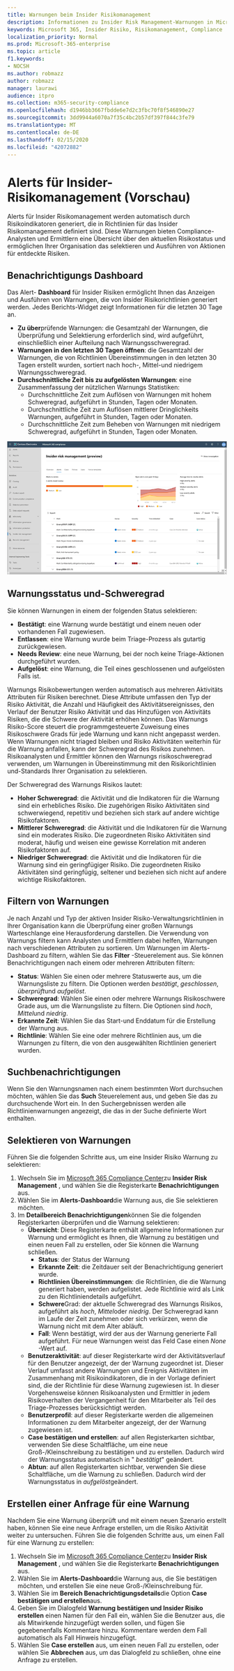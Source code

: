 ```yaml
---
title: Warnungen beim Insider Risikomanagement
description: Informationen zu Insider Risk Management-Warnungen in Microsoft 365
keywords: Microsoft 365, Insider Risiko, Risikomanagement, Compliance
localization_priority: Normal
ms.prod: Microsoft-365-enterprise
ms.topic: article
f1.keywords:
- NOCSH
ms.author: robmazz
author: robmazz
manager: laurawi
audience: itpro
ms.collection: m365-security-compliance
ms.openlocfilehash: d1946bb3667fbdde6e7d2c3fbc70f8f546890e27
ms.sourcegitcommit: 3dd9944a6070a7f35c4bc2b57df397f844c3fe79
ms.translationtype: MT
ms.contentlocale: de-DE
ms.lasthandoff: 02/15/2020
ms.locfileid: "42072882"
---
```

# <a name="insider-risk-management-alerts-preview"></a>Alerts für Insider-Risikomanagement (Vorschau)

Alerts für Insider Risikomanagement werden automatisch durch Risikoindikatoren generiert, die in Richtlinien für das Insider Risikomanagement definiert sind. Diese Warnungen bieten Compliance-Analysten und Ermittlern eine Übersicht über den aktuellen Risikostatus und ermöglichen Ihrer Organisation das selektieren und Ausführen von Aktionen für entdeckte Risiken.

## <a name="alert-dashboard"></a>Benachrichtigungs Dashboard

Das Alert- **Dashboard** für Insider Risiken ermöglicht Ihnen das Anzeigen und Ausführen von Warnungen, die von Insider Risikorichtlinien generiert werden. Jedes Berichts-Widget zeigt Informationen für die letzten 30 Tage an.

- **Zu über**prüfende Warnungen: die Gesamtzahl der Warnungen, die Überprüfung und Selektierung erforderlich sind, wird aufgeführt, einschließlich einer Aufteilung nach Warnungsschweregrad.
- **Warnungen in den letzten 30 Tagen öffnen**: die Gesamtzahl der Warnungen, die von Richtlinien Übereinstimmungen in den letzten 30 Tagen erstellt wurden, sortiert nach hoch-, Mittel-und niedrigem Warnungsschweregrad.
- **Durchschnittliche Zeit bis zu aufgelösten Warnungen**: eine Zusammenfassung der nützlichen Warnungs Statistiken:
    - Durchschnittliche Zeit zum Auflösen von Warnungen mit hohem Schweregrad, aufgeführt in Stunden, Tagen oder Monaten.
    - Durchschnittliche Zeit zum Auflösen mittlerer Dringlichkeits Warnungen, aufgeführt in Stunden, Tagen oder Monaten.
    - Durchschnittliche Zeit zum Beheben von Warnungen mit niedrigem Schweregrad, aufgeführt in Stunden, Tagen oder Monaten.

![Alert-Dashboard für Insider-Risikomanagement](../media/insider-risk-alerts-dashboard.png)

## <a name="alert-status-and-severity"></a>Warnungsstatus und-Schweregrad

Sie können Warnungen in einem der folgenden Status selektieren:

- **Bestätigt**: eine Warnung wurde bestätigt und einem neuen oder vorhandenen Fall zugewiesen.
- **Entlassen**: eine Warnung wurde beim Triage-Prozess als gutartig zurückgewiesen.
- **Needs Review**: eine neue Warnung, bei der noch keine Triage-Aktionen durchgeführt wurden.
- **Aufgelöst**: eine Warnung, die Teil eines geschlossenen und aufgelösten Falls ist.

Warnungs Risikobewertungen werden automatisch aus mehreren Aktivitäts Attributen für Risiken berechnet. Diese Attribute umfassen den Typ der Risiko Aktivität, die Anzahl und Häufigkeit des Aktivitätsereignisses, den Verlauf der Benutzer Risiko Aktivität und das Hinzufügen von Aktivitäts Risiken, die die Schwere der Aktivität erhöhen können. Das Warnungs Risiko-Score steuert die programmgesteuerte Zuweisung eines Risikoschwere Grads für jede Warnung und kann nicht angepasst werden. Wenn Warnungen nicht triaged bleiben und Risiko Aktivitäten weiterhin für die Warnung anfallen, kann der Schweregrad des Risikos zunehmen. Risikoanalysten und Ermittler können den Warnungs risikoschweregrad verwenden, um Warnungen in Übereinstimmung mit den Risikorichtlinien und-Standards Ihrer Organisation zu selektieren.

Der Schweregrad des Warnungs Risikos lautet:

- **Hoher Schweregrad**: die Aktivität und die Indikatoren für die Warnung sind ein erhebliches Risiko. Die zugehörigen Risiko Aktivitäten sind schwerwiegend, repetitiv und beziehen sich stark auf andere wichtige Risikofaktoren.
- **Mittlerer Schweregrad**: die Aktivität und die Indikatoren für die Warnung sind ein moderates Risiko. Die zugeordneten Risiko Aktivitäten sind moderat, häufig und weisen eine gewisse Korrelation mit anderen Risikofaktoren auf.
- **Niedriger Schweregrad**: die Aktivität und die Indikatoren für die Warnung sind ein geringfügiger Risiko. Die zugeordneten Risiko Aktivitäten sind geringfügig, seltener und beziehen sich nicht auf andere wichtige Risikofaktoren.

## <a name="filter-alerts"></a>Filtern von Warnungen

Je nach Anzahl und Typ der aktiven Insider Risiko-Verwaltungsrichtlinien in Ihrer Organisation kann die Überprüfung einer großen Warnungs Warteschlange eine Herausforderung darstellen. Die Verwendung von Warnungs filtern kann Analysten und Ermittlern dabei helfen, Warnungen nach verschiedenen Attributen zu sortieren. Um Warnungen im Alerts-Dashboard zu filtern, wählen Sie das **Filter** -Steuerelement aus. Sie können Benachrichtigungen nach einem oder mehreren Attributen filtern:

- **Status**: Wählen Sie einen oder mehrere Statuswerte aus, um die Warnungsliste zu filtern. Die Optionen werden *bestätigt*, *geschlossen*, *überprüft*und *aufgelöst*.
- **Schweregrad**: Wählen Sie einen oder mehrere Warnungs Risikoschwere Grade aus, um die Warnungsliste zu filtern. Die Optionen sind *hoch*, *Mittel*und *niedrig*.
- **Erkannte Zeit**: Wählen Sie das Start-und Enddatum für die Erstellung der Warnung aus.
- **Richtlinie**: Wählen Sie eine oder mehrere Richtlinien aus, um die Warnungen zu filtern, die von den ausgewählten Richtlinien generiert wurden.

## <a name="search-alerts"></a>Suchbenachrichtigungen

Wenn Sie den Warnungsnamen nach einem bestimmten Wort durchsuchen möchten, wählen Sie das **Such** Steuerelement aus, und geben Sie das zu durchsuchende Wort ein. In den Suchergebnissen werden alle Richtlinienwarnungen angezeigt, die das in der Suche definierte Wort enthalten.

## <a name="triage-alerts"></a>Selektieren von Warnungen

Führen Sie die folgenden Schritte aus, um eine Insider Risiko Warnung zu selektieren:

1. Wechseln Sie im [Microsoft 365 Compliance Center](https://compliance.microsoft.com)zu **Insider Risk Management** , und wählen Sie die Registerkarte **Benachrichtigungen** aus.
2. Wählen Sie im **Alerts-Dashboard**die Warnung aus, die Sie selektieren möchten.
3. Im **Detailbereich Benachrichtigungen**können Sie die folgenden Registerkarten überprüfen und die Warnung selektieren:
    - **Übersicht**: Diese Registerkarte enthält allgemeine Informationen zur Warnung und ermöglicht es Ihnen, die Warnung zu bestätigen und einen neuen Fall zu erstellen, oder Sie können die Warnung schließen.
        - **Status**: der Status der Warnung
        - **Erkannte Zeit**: die Zeitdauer seit der Benachrichtigung generiert wurde.
        - **Richtlinien Übereinstimmungen**: die Richtlinien, die die Warnung generiert haben, werden aufgelistet. Jede Richtlinie wird als Link zu den Richtliniendetails aufgeführt.
        - **Schwere**Grad: der aktuelle Schweregrad des Warnungs Risikos, aufgeführt als *hoch*, *Mittel*oder *niedrig*. Der Schweregrad kann im Laufe der Zeit zunehmen oder sich verkürzen, wenn die Warnung nicht mit dem Alter abläuft.
        - **Fall**: Wenn bestätigt, wird der aus der Warnung generierte Fall aufgeführt. Für neue Warnungen weist das Feld Case einen *None* -Wert auf.
    - **Benutzeraktivität**: auf dieser Registerkarte wird der Aktivitätsverlauf für den Benutzer angezeigt, der der Warnung zugeordnet ist. Dieser Verlauf umfasst andere Warnungen und Ereignis Aktivitäten im Zusammenhang mit Risikoindikatoren, die in der Vorlage definiert sind, die der Richtlinie für diese Warnung zugewiesen ist. In dieser Vorgehensweise können Risikoanalysten und Ermittler in jedem Risikoverhalten der Vergangenheit für den Mitarbeiter als Teil des Triage-Prozesses berücksichtigt werden.
    - **Benutzerprofil**: auf dieser Registerkarte werden die allgemeinen Informationen zu dem Mitarbeiter angezeigt, der der Warnung zugewiesen ist.
    - **Case bestätigen und erstellen**: auf allen Registerkarten sichtbar, verwenden Sie diese Schaltfläche, um eine neue Groß-/Kleinschreibung zu bestätigen und zu erstellen. Dadurch wird der Warnungsstatus automatisch in " *bestätigt*" geändert.
    - **Abtun**: auf allen Registerkarten sichtbar, verwenden Sie diese Schaltfläche, um die Warnung zu schließen. Dadurch wird der Warnungsstatus in *aufgelöst*geändert.

## <a name="create-a-case-for-an-alert"></a>Erstellen einer Anfrage für eine Warnung

Nachdem Sie eine Warnung überprüft und mit einem neuen Szenario erstellt haben, können Sie eine neue Anfrage erstellen, um die Risiko Aktivität weiter zu untersuchen. Führen Sie die folgenden Schritte aus, um einen Fall für eine Warnung zu erstellen:

1. Wechseln Sie im [Microsoft 365 Compliance Center](https://compliance.microsoft.com)zu **Insider Risk Management** , und wählen Sie die Registerkarte **Benachrichtigungen** aus.
2. Wählen Sie im **Alerts-Dashboard**die Warnung aus, die Sie bestätigen möchten, und erstellen Sie eine neue Groß-/Kleinschreibung für.
3. Wählen Sie im **Bereich Benachrichtigungsdetails**die Option **Case bestätigen und erstellen**aus.
4. Geben Sie im Dialogfeld **Warnung bestätigen und Insider Risiko erstellen** einen Namen für den Fall ein, wählen Sie die Benutzer aus, die als Mitwirkende hinzugefügt werden sollen, und fügen Sie gegebenenfalls Kommentare hinzu. Kommentare werden dem Fall automatisch als Fall Hinweis hinzugefügt.
5. Wählen Sie **Case erstellen** aus, um einen neuen Fall zu erstellen, oder wählen Sie **Abbrechen** aus, um das Dialogfeld zu schließen, ohne eine Anfrage zu erstellen.
